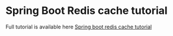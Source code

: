 # Spring Boot Redis cache tutorial

Full tutorial is available here [Spring boot redis cache tutorial](https://datmt.com/backend/java/spring/configure-redis-cache-with-spring-boot-w-examples/)
